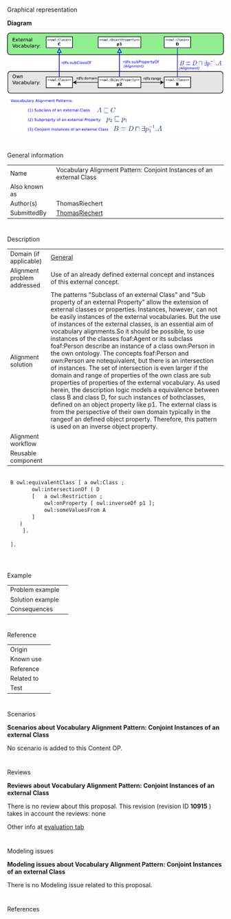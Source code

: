 # 

 Graphical representation



__Diagram__ 





[![Image:Alignment-odp.png](../public/images/6/65/Alignment-odp.png)](../../Image/Alignment-odp.png "Image:Alignment-odp.png")





# 

 General information




|  |  |
| --- | --- |
|  Name  |  Vocabulary Alignment Pattern: Conjoint Instances of an external Class  |
|  Also known as  |  |
|  Author(s)  |  ThomasRiechert  |
|  SubmittedBy  | [ThomasRiechert](../../User/ThomasRiechert "User:ThomasRiechert")  |



  





# 

 Description




|  |  |
| --- | --- |
|  Domain (if applicable)  | [General](http://ontologydesignpatterns.org/wiki/index.php?title=General&action=edit&redlink=1 "General (not yet written)")  |
|  Alignment problem addressed  |  Use of an already defined external concept and instances of this external concept.  |
|  Alignment solution  |  The patterns "Subclass of an external Class" and "Sub property of an external Property" allow the extension of external classes or properties. Instances, however, can not be easily instances of the external vocabularies.  But the use of instances of the external classes, is an essential aim of vocabulary alignments.So it should be possible, to use instances of the classes foaf:Agent or its subclass foaf:Person describe an instance of a class own:Person in the own ontology. The concepts foaf:Person and own:Person are notequivalent, but there is an intersection of instances. The set of intersection is even larger if the domain and range of properties of the own class are sub properties of properties of the external vocabulary.  As used herein, the description logic models a equivalence between class B and class D, for such instances of bothclasses, defined on an object property like p1.  The external class is from the perspective of their own domain typically in the rangeof an defined object property. Therefore, this pattern is used on an inverse object property.  |
|  Alignment workflow  |  |
|  Reusable component  |  |



  





```

 B owl:equivalentClass [ a owl:Class ; 
        owl:intersectionOf ( D
		[   a owl:Restriction ;
		    owl:onProperty [ owl:inverseOf p1 ]; 
		    owl:someValuesFrom A
		]
	)
     ].

 ].
 

```


  





# 

 Example




|  |  |
| --- | --- |
|  Problem example  |  |
|  Solution example  |  |
|  Consequences  |  |



  





# 

 Reference




|  |  |
| --- | --- |
|  Origin  |  |
|  Known use  |  |
|  Reference  |  |
|  Related to  |  |
|  Test  |  |



  





# 

 Scenarios




__Scenarios about Vocabulary Alignment Pattern: Conjoint Instances of an external Class__ 


 No scenario is added to this Content OP.
 




# 

 Reviews




__Reviews about Vocabulary Alignment Pattern: Conjoint Instances of an external Class__ 


 There is no review about this proposal.
This revision (revision ID
 __10915__ 
 ) takes in account the reviews: none
 



 Other info at
 [evaluation tab](http://ontologydesignpatterns.org/wiki/index.php?title=Submissions:Vocabulary_Alignment_Pattern:_Conjoint_Instances_of_an_external_Class&action=evaluation "http://ontologydesignpatterns.org/wiki/index.php?title=Submissions:Vocabulary_Alignment_Pattern:_Conjoint_Instances_of_an_external_Class&action=evaluation") 





  





# 

 Modeling issues




__Modeling issues about Vocabulary Alignment Pattern: Conjoint Instances of an external Class__ 


 There is no Modeling issue related to this proposal.
 




  





# 

 References